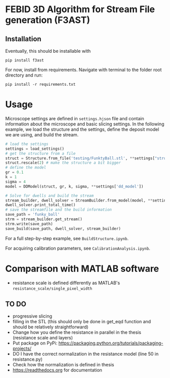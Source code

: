# FEBID 3D Algorithm for Stream File generation (F3AST)

## Installation
Eventually, this should be installable with
```
pip install f3ast
```

For now, install from requirements. Navigate with terminal to the folder root directory and run:
```
pip install -r requirements.txt
```

# Usage
Microscope settings are defined in `settings.hjson` file and contain information about the microscope and basic slicing settings.
In the following example, we load the structure and the settings, define the deposit model we are using, and build the stream.

```python
# load the settings
settings = load_settings()
# get the structure from a file
struct = Structure.from_file('testing/FunktyBall.stl', **settings["structure"])
struct.rescale(2) # make the structure a bit bigger
# define the model
gr = 0.1
k = 1
sigma = 4
model = DDModel(struct, gr, k, sigma, **settings['dd_model'])

# Solve for dwells and build the stream
stream_builder, dwell_solver = StreamBuilder.from_model(model, **settings['stream_builder'])
dwell_solver.print_total_time()
# save the streamfile and the build information
save_path = 'funky_ball'
strm = stream_builder.get_stream()
strm.write(save_path)
save_build(save_path, dwell_solver, stream_builder)
```

For a full step-by-step example, see `BuildStructure.ipynb`.

For acquiring calibration parameters, see `CalibrationAnalysis.ipynb`.

# Comparison with MATLAB software
* resistance scale is defined differently as MATLAB's `resistance_scale/single_pixel_width`



## TO DO
* progressive slicing
* filling in the STL (this should only be done in get_eqd function and should be relatively straightforward)
* Change how you define the resistance in parallel in the thesis (resistance scale and layers)
* Put package on PyPi: https://packaging.python.org/tutorials/packaging-projects/
* DO I have the correct normalization in the resistance model (line 50 in resistance.py)
* Check how the normalization is defined in thesis
* https://readthedocs.org for documentation
